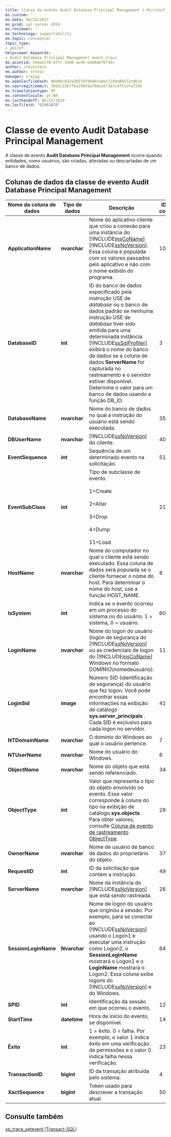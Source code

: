 ```yaml
---
title: Classe de evento Audit Database Principal Management | Microsoft Docs
ms.custom: ''
ms.date: 06/13/2017
ms.prod: sql-server-2014
ms.reviewer: ''
ms.technology: supportability
ms.topic: conceptual
topic_type:
- apiref
helpviewer_keywords:
- Audit Database Principal Management event class
ms.assetid: 594eec78-677c-4500-ae9b-e400abf6f39c
author: stevestein
ms.author: sstein
manager: craigg
ms.openlocfilehash: 8dd06c632a20278f88403a0ec21d9a8b672c8b3e
ms.sourcegitcommit: 3026c22b7fba19059a769ea5f367c4f51efaf286
ms.translationtype: MT
ms.contentlocale: pt-BR
ms.lasthandoff: 06/15/2019
ms.locfileid: "62961070"
---
```

# <a name="audit-database-principal-management-event-class"></a>Classe de evento Audit Database Principal Management
  A classe de evento **Audit Database Principal Management** ocorre quando entidades, como usuários, são criadas, alteradas ou descartadas de um banco de dados.  
  
## <a name="audit-database-principal-management-event-class-data-columns"></a>Colunas de dados da classe de evento Audit Database Principal Management  
  
|Nome da coluna de dados|Tipo de dados|Descrição|ID da coluna|Filtrável|  
|----------------------|---------------|-----------------|---------------|----------------|  
|**ApplicationName**|**nvarchar**|Nome do aplicativo cliente que criou a conexão para uma instância do [!INCLUDE[msCoName](../../includes/msconame-md.md)] [!INCLUDE[ssNoVersion](../../includes/ssnoversion-md.md)]. Essa coluna é populada com os valores passados pelo aplicativo e não com o nome exibido do programa.|10|Sim|  
|**DatabaseID**|**int**|ID do banco de dados especificado pela instrução USE de *database* ou o banco de dados padrão se nenhuma instrução USE de *database* tiver sido emitida para uma determinada instância. [!INCLUDE[ssSqlProfiler](../../includes/sssqlprofiler-md.md)] exibirá o nome do banco de dados se a coluna de dados **ServerName** for capturada no rastreamento e o servidor estiver disponível. Determine o valor para um banco de dados usando a função DB_ID.|3|Sim|  
|**DatabaseName**|**nvarchar**|Nome do banco de dados no qual a instrução do usuário está sendo executada.|35|Sim|  
|**DBUserName**|**nvarchar**|[!INCLUDE[ssNoVersion](../../includes/ssnoversion-md.md)] do cliente.|40|Sim|  
|**EventSequence**|**int**|Sequência de um determinado evento na solicitação.|51|Não|  
|**EventSubClass**|**int**|Tipo de subclasse de evento.<br /><br /> 1=Create<br /><br /> 2=Alter<br /><br /> 3=Drop<br /><br /> 4=Dump<br /><br /> 11=Load|21|Sim|  
|**HostName**|**nvarchar**|Nome do computador no qual o cliente está sendo executado. Essa coluna de dados será populada se o cliente fornecer o nome do host. Para determinar o nome do host, use a função HOST_NAME.|8|Sim|  
|**IsSystem**|**int**|Indica se o evento ocorreu em um processo do sistema ou do usuário. 1 = sistema, 0 = usuário.|60|Sim|  
|**LoginName**|**nvarchar**|Nome do logon do usuário (logon de segurança do [!INCLUDE[ssNoVersion](../../includes/ssnoversion-md.md)] ou as credenciais de logon do [!INCLUDE[msCoName](../../includes/msconame-md.md)] Windows no formato DOMÍNIO\nomedeusuário).|11|Sim|  
|**LoginSid**|**image**|Número SID (identificação de segurança) do usuário que fez logon. Você pode encontrar essas informações na exibição de catálogo **sys.server_principals** . Cada SID é exclusivo para cada logon no servidor.|41|Sim|  
|**NTDomainName**|**nvarchar**|O domínio do Windows ao qual o usuário pertence.|7|Sim|  
|**NTUserName**|**nvarchar**|Nome do usuário do Windows.|6|Sim|  
|**ObjectName**|**nvarchar**|Nome do objeto que está sendo referenciado.|34|Sim|  
|**ObjectType**|**int**|Valor que representa o tipo do objeto envolvido no evento. Esse valor corresponde à coluna do tipo na exibição de catálogo **sys.objects** . Para obter valores, consulte [Coluna de evento de rastreamento ObjectType](objecttype-trace-event-column.md).|28|Sim|  
|**OwnerName**|**nvarchar**|Nome de usuário de banco de dados do proprietário do objeto.|37|Sim|  
|**RequestID**|**int**|ID da solicitação que contém a instrução.|49|Sim|  
|**ServerName**|**nvarchar**|Nome da instância do [!INCLUDE[ssNoVersion](../../includes/ssnoversion-md.md)] que está sendo rastreada.|26|Não|  
|**SessionLoginName**|**Nvarchar**|Nome de logon do usuário que originou a sessão. Por exemplo, para se conectar ao [!INCLUDE[ssNoVersion](../../includes/ssnoversion-md.md)] usando o Logon1 e executar uma instrução como Logon2, o **SessionLoginName** mostrará o Logon1 e o **LoginName** mostrará o Logon2. Essa coluna exibe logons do [!INCLUDE[ssNoVersion](../../includes/ssnoversion-md.md)] e do Windows.|64|Sim|  
|**SPID**|**int**|Identificação da sessão em que ocorreu o evento.|12|Sim|  
|**StartTime**|**datetime**|Hora de início do evento, se disponível.|14|Sim|  
|**Êxito**|**int**|1 = êxito. 0 = falha. Por exemplo, o valor 1 indica êxito em uma verificação de permissões e o valor 0 indica falha nessa verificação.|23|Sim|  
|**TransactionID**|**bigint**|ID da transação atribuída pelo sistema.|4|Sim|  
|**XactSequence**|**bigint**|Token usado para descrever a transação atual.|50|Sim|  
  
## <a name="see-also"></a>Consulte também  
 [sp_trace_setevent &#40;Transact-SQL&#41;](/sql/relational-databases/system-stored-procedures/sp-trace-setevent-transact-sql)  
  
  
